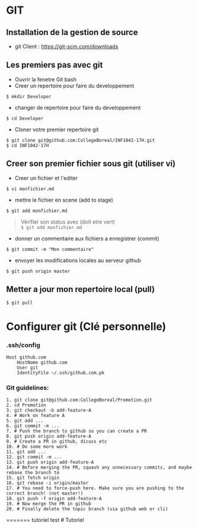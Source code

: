 # GIT 

## Installation de la gestion de source

* git Client : https://git-scm.com/downloads

## Les premiers pas avec git

* Ouvrir la fenetre Git bash
* Creer un repertoire pour faire du developpement
```
$ mkdir Developer
```
* changer de repertoire pour faire du developpement
```
$ cd Developer
```
* Cloner votre premier repertoire git
```
$ git clone git@github.com:CollegeBoreal/INF1042-17H.git
$ cd INF1042-17H
```

## Creer son premier fichier sous git (utiliser vi)
* Creer un fichier et l'editer 
```
$ vi monfichier.md
```
* mettre le fichier en scene (add to stage)
```
$ git add monfichier.md
```
> Vérifier son status avec (doit etre vert)  
    ```
    $ git add monfichier.md
    ```

* donner un commentaire aux fichiers a enregistrer (commit)
```
$ git commit -m "Mon commentaire"
```
* envoyer les modifications locales au serveur github
```
$ git push origin master
```

## Metter a jour mon repertoire local (pull)
```
$ git pull 
```

# Configurer git (Clé personnelle)

### .ssh/config
```
Host github.com
    HostName github.com
    User git
    IdentityFile ~/.ssh/github.com.pk
```

### Git guidelines:
```
1. git clone git@github.com:CollegeBoreal/Promotion.git
2. cd Promotion
3. git checkout -b add-feature-A
4. # Work on feature A
5. git add ...
6. git commit -m ...
7. # Push the branch to github so you can create a PR
8. git push origin add-feature-A
9. # Create a PR in github, dicuss etc
10. # Do some more work
11. git add ...
12. git commit -m ...
13. git push origin add-feature-A
14. # Before merging the PR, squash any unnecessary commits, and maybe rebase the branch to
15. git fetch origin
16. git rebase -i origin/master
17. # You need to force-push here. Make sure you are pushing to the correct branch! (not master!)
18. git push -f origin add-feature-A
19. # Now merge the PR in github
20. # Finally delete the topic branch (via github web or cli)
```
=======
tutoriel test # Tutoriel
